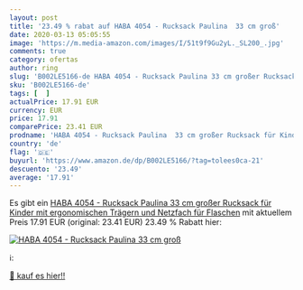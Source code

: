 ```yaml
---
layout: post
title: '23.49 % rabat auf HABA 4054 - Rucksack Paulina  33 cm groß'
date: 2020-03-13 05:05:55
image: 'https://m.media-amazon.com/images/I/51t9f9Gu2yL._SL200_.jpg'
comments: true
category: ofertas
author: ring
slug: 'B002LE5166-de HABA 4054 - Rucksack Paulina 33 cm großer Rucksack für...'
sku: 'B002LE5166-de'
tags: [  ]
actualPrice: 17.91 EUR
currency: EUR
price: 17.91
comparePrice: 23.41 EUR
prodname: 'HABA 4054 - Rucksack Paulina  33 cm großer Rucksack für Kinder mit ergonomischen Trägern und Netzfach für Flaschen'
country: 'de'
flag: '🇩🇪'
buyurl: 'https://www.amazon.de/dp/B002LE5166/?tag=tolees0ca-21'
descuento: '23.49'
average: '17.91'
---
```


Es gibt ein [HABA 4054 - Rucksack Paulina  33 cm großer Rucksack für Kinder mit ergonomischen Trägern und Netzfach für Flaschen](https://www.amazon.de/dp/B002LE5166/?tag=tolees0ca-21) mit aktuellem Preis 17.91 EUR (original: 23.41 EUR) 23.49 % Rabatt hier:

[![HABA 4054 - Rucksack Paulina  33 cm groß](https://m.media-amazon.com/images/I/51t9f9Gu2yL._SL200_.jpg)](https://www.amazon.de/dp/B002LE5166/?tag=tolees0ca-21)

ℹ️:


[🛒 kauf es hier!!](https://www.amazon.de/dp/B002LE5166/?tag=tolees0ca-21)
